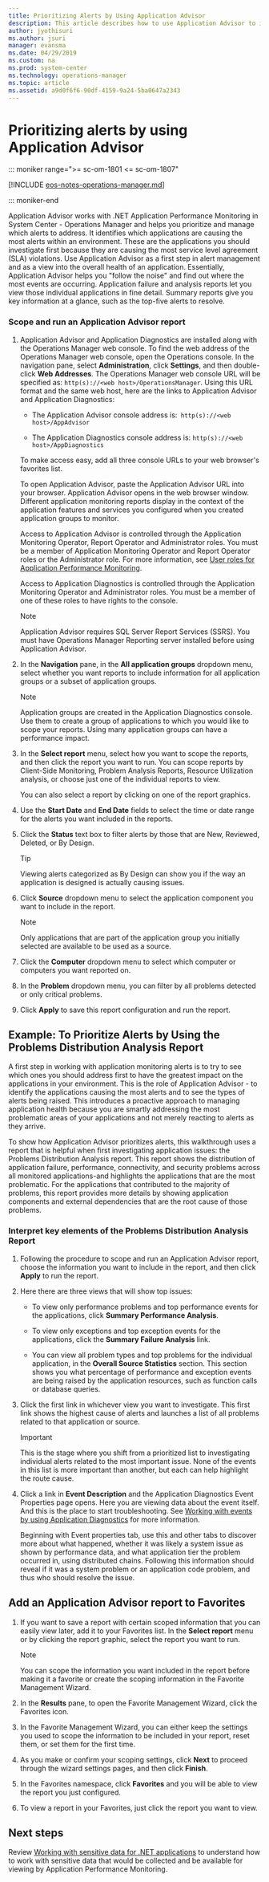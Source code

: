 ```yaml
---
title: Prioritizing Alerts by Using Application Advisor
description: This article describes how to use Application Advisor to identify exceptions detected from your monitored web application.
author: jyothisuri
ms.author: jsuri
manager: evansma
ms.date: 04/29/2019
ms.custom: na
ms.prod: system-center
ms.technology: operations-manager
ms.topic: article
ms.assetid: a9d0f6f6-90df-4159-9a24-5ba0647a2343
---
```


# Prioritizing alerts by using Application Advisor

::: moniker range=">= sc-om-1801 <= sc-om-1807"

[!INCLUDE [eos-notes-operations-manager.md](../includes/eos-notes-operations-manager.md)]

::: moniker-end

Application Advisor works with .NET Application Performance Monitoring in System Center - Operations Manager and helps you prioritize and manage which alerts to address. It identifies which applications are causing the most alerts within an environment. These are the applications you should investigate first because they are causing the most service level agreement (SLA) violations. Use Application Advisor as a first step in alert management and as a view into the overall health of an application. Essentially, Application Advisor helps you "follow the noise" and find out where the most events are occurring. Application failure and analysis reports let you view those individual applications in fine detail. Summary reports give you key information at a glance, such as the top-five alerts to resolve.  

### Scope and run an Application Advisor report  

1.  Application Advisor and Application Diagnostics are installed along with the Operations Manager web console. To find the web address of the Operations Manager web console, open the Operations console. In the navigation pane, select **Administration**, click **Settings**, and then double-click **Web Addresses**. The Operations Manager web console URL will be specified as: `http(s)://<web host>/OperationsManager`. Using this URL format and the same web host, here are the links to Application Advisor and Application Diagnostics:  

    -   The Application Advisor console address is:` http(s)://<web host>/AppAdvisor`  

    -   The Application Diagnostics console address is: `http(s)://<web host>/AppDiagnostics`  

    To make access easy, add all three console URLs to your web browser's favorites list.  

    To open Application Advisor, paste the Application Advisor URL into your browser. Application Advisor opens in the web browser window. Different application monitoring reports display in the context of the application features and services you configured when you created application groups to monitor.  

    Access to Application Advisor is controlled through the Application Monitoring Operator, Report Operator and Administrator roles. You must be a member of Application Monitoring Operator and Report Operator roles or the Administrator role. For more information, see [User roles for Application Performance Monitoring](manage-working-with-the-application-diagnostics-console.md#user-roles-for-application-performance-monitoring).

    Access to Application Diagnostics is controlled through the Application Monitoring Operator and Administrator roles. You must be a member of one of these roles to have rights to the console.  

    > [!NOTE]  
    > Application Advisor requires SQL Server Report Services (SSRS). You must have Operations Manager Reporting server installed before using Application Advisor.  

2.  In the **Navigation** pane, in the **All application groups** dropdown menu, select whether you want reports to include information for all application groups or a subset of application groups.  

    > [!NOTE]  
    > Application groups are created in the Application Diagnostics console. Use them to create a group of applications to which you would like to scope your reports. Using many application groups can have a performance impact.  

3.  In the **Select report** menu, select how you want to scope the reports, and then click the report you want to run. You can scope reports by Client-Side Monitoring, Problem Analysis Reports, Resource Utilization analysis, or choose just one of the individual reports to view.  

    You can also select a report by clicking on one of the report graphics.  

4.  Use the **Start Date** and **End Date** fields to select the time or date range for the alerts you want included in the reports.  

5.  Click the **Status** text box to filter alerts by those that are New, Reviewed, Deleted, or By Design.  

    > [!TIP]  
    > Viewing alerts categorized as By Design can show you if the way an application is designed is actually causing issues.  

6.  Click **Source** dropdown menu to select the application component you want to include in the report.  

    > [!NOTE]  
    > Only applications that are part of the application group you initially selected are available to be used as a source.  

7.  Click the **Computer** dropdown menu to select which computer or computers you want reported on.  

8.  In the **Problem** dropdown menu, you can filter by all problems detected or only critical problems.  

9. Click **Apply** to save this report configuration and run the report.  

## Example: To Prioritize Alerts by Using the Problems Distribution Analysis Report  
A first step in working with application monitoring alerts is to try to see which ones you should address first to have the greatest impact on the applications in your environment. This is the role of Application Advisor - to identify the applications causing the most alerts and to see the types of alerts being raised. This introduces a proactive approach to managing application health because you are smartly addressing the most problematic areas of your applications and not merely reacting to alerts as they arrive.  

To show how Application Advisor prioritizes alerts, this walkthrough uses a report that is helpful when first investigating application issues: the Problems Distribution Analysis report. This report shows the distribution of application failure, performance, connectivity, and security problems across all monitored applications-and highlights the applications that are the most problematic. For the applications that contributed to the majority of problems, this report provides more details by showing application components and external dependencies that are the root cause of those problems.  

### Interpret key elements of the Problems Distribution Analysis Report  

1.  Following the procedure to scope and run an Application Advisor report, choose the information you want to include in the report, and then click **Apply** to run the report.  

2.  Here there are three views that will show top issues:  

    -   To view only performance problems and top performance events for the applications, click **Summary Performance Analysis**.  

    -   To view only exceptions and top exception events for the applications, click the **Summary Failure Analysis** link.  

    -   You can view all problem types and top problems for the individual application, in the **Overall Source Statistics** section. This section shows you what percentage of performance and exception events are being raised by the application resources, such as function calls or database queries.  

3.  Click the first link in whichever view you want to investigate. This first link shows the highest cause of alerts and launches a list of all problems related to that application or source.  

    > [!IMPORTANT]  
    > This is the stage where you shift from a prioritized list to investigating individual alerts related to the most important issue. None of the events in this list is more important than another, but each can help highlight the route cause.  

4.  Click a link in **Event Description** and the Application Diagnostics Event Properties page opens. Here you are viewing data about the event itself. And this is the place to start troubleshooting. See [Working with events by using Application Diagnostics](manage-working-with-events-using-application-diagnostics.md) for more information.  

    Beginning with Event properties tab, use this and other tabs to discover more about what happened, whether it was likely a system issue as shown by performance data, and what application tier the problem occurred in, using distributed chains. Following this information should reveal if it was a system problem or an application code problem, and thus who should resolve the issue.  

## Add an Application Advisor report to Favorites  

1.  If you want to save a report with certain scoped information that you can easily view later, add it to your Favorites list. In the **Select report** menu or by clicking the report graphic, select the report you want to run.  

    > [!NOTE]  
    > You can scope the information you want included in the report before making it a favorite or create the scoping information in the Favorite Management Wizard.  

2.  In the **Results** pane, to open the Favorite Management Wizard, click the Favorites icon.  

3.  In the Favorite Management Wizard, you can either keep the settings you used to scope the information to be included in your report, reset them, or set them for the first time.  

4.  As you make or confirm your scoping settings, click **Next** to proceed through the wizard settings pages, and then click **Finish**.  

5.  In the Favorites namespace, click **Favorites** and you will be able to view the report you just configured.  

6.  To view a report in your Favorites, just click the report you want to view.  

## Next steps

Review [Working with sensitive data for .NET applications](manage-working-with-sensitive-data-dotnetapps.md) to understand how to work with sensitive data that would be collected and be available for viewing by Application Performance Monitoring.  
